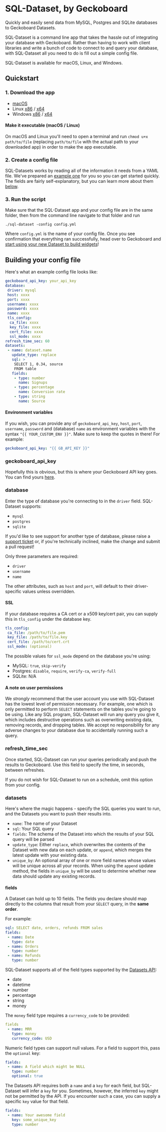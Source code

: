 # SQL-Dataset, by Geckoboard

Quickly and easily send data from MySQL, Postgres and SQLite databases to Geckoboard Datasets.

SQL-Dataset is a command line app that takes the hassle out of integrating your database with Geckoboard. Rather than having to work with client libraries and write a bunch of code to connect to and query your database, with SQL-Dataset all you need to do is fill out a simple config file.

SQL-Dataset is available for macOS, Linux, and Windows.

## Quickstart

### 1. Download the app

* [macOS](https://github.com/geckoboard/sql-dataset/releases/download/v0.1.2/sql-dataset-darwin-10.10-amd64)
* Linux [x86](https://github.com/geckoboard/sql-dataset/releases/download/v0.1.2/sql-dataset-linux-386) / [x64](https://github.com/geckoboard/sql-dataset/releases/download/v0.1.2/sql-dataset-linux-amd64)
* Windows [x86](https://github.com/geckoboard/sql-dataset/releases/download/v0.1.2/sql-dataset-windows-8.0-386.exe) / [x64](https://github.com/geckoboard/sql-dataset/releases/download/v0.1.2/sql-dataset-windows-8.0-amd64.exe)

#### Make it executable (macOS / Linux)

On macOS and Linux you'll need to open a terminal and run `chmod u+x path/to/file` (replacing `path/to/file` with the actual path to your downloaded app) in order to make the app executable.

### 2. Create a config file

SQL-Datasets works by reading all of the information it needs from a YAML file. We've prepared an [example one](example.yml) for you so you can get started quickly. The fields are fairly self-explanatory, but you can learn more about them [below](README.md#building-your-config-file).

### 3. Run the script

Make sure that the SQL-Dataset app and your config file are in the same folder, then from the command line navigate to that folder and run

```
./sql-dataset -config config.yml
```

Where `config.yml` is the name of your config file. Once you see confirmation that everything ran successfully, head over to Geckoboard and [start using your new Dataset to build widgets](https://support.geckoboard.com/hc/en-us/articles/223190488-Guide-to-using-datasets)!

## Building your config file

Here's what an example config file looks like:

```yaml
geckoboard_api_key: your_api_key
database:
 driver: mysql
 host: xxxx
 port: xxxx
 username: xxxx
 password: xxxx
 name: xxxx
 tls_config:
  ca_file: xxxx
  key_file: xxxx
  cert_file: xxxx
  ssl_mode: xxxx
refresh_time_sec: 60
datasets:
 - name: dataset.name
   update_type: replace
   sql: >
    SELECT 1, 0.34, source
    FROM table
   fields:
    - type: number
      name: Signups
    - type: percentage
      name: Conversion rate
    - type: string
      name: Source
```

#### Environment variables

If you wish, you can provide any of `geckoboard_api_key`, `host`, `port`, `username`, `password` and (database) `name` as environment variables with the syntax `"{{ YOUR_CUSTOM_ENV }}"`. Make sure to keep the quotes in there! For example:

```yaml
geckoboard_api_key: "{{ GB_API_KEY }}"
```

### geckoboard_api_key

Hopefully this is obvious, but this is where your Geckoboard API key goes. You can find yours [here](https://app.geckoboard.com/account/details).

### database

Enter the type of database you're connecting to in the `driver` field. SQL-Dataset supports:

- `mysql`
- `postgres`
- `sqlite`

If you'd like to see support for another type of database, please raise a [support ticket](https://support.geckoboard.com/hc/en-us/requests/new?ticket_form_id=39437) or, if you're technically inclined, make the change and submit a pull request!

Only three parameters are required:

- `driver`
- `username`
- `name`

The other attributes, such as `host` and `port`, will default to their driver-specific values unless overridden.

#### SSL

If your database requires a CA cert or a x509 key/cert pair, you can supply this in `tls_config` under the database key.

```yaml
tls_config:
 ca_file: /path/to/file.pem
 key_file: /path/to/file.key
 cert_file: /path/to/cert.crt
 ssl_mode: (optional)
```

The possible values for `ssl_mode` depend on the database you're using:

- MySQL: `true`, `skip-verify`
- Postgres: `disable`, `require`, `verify-ca`, `verify-full`
- SQLite: N/A

#### A note on user permissions

We _strongly_ recommend that the user account you use with SQL-Dataset has the lowest level of permission necessary. For example, one which is only permitted to perform `SELECT` statements on the tables you're going to be using. Like any SQL program, SQL-Dataset will run any query you give it, which includes destructive operations such as overwriting existing data, removing records, and dropping tables. We accept no responsibility for any adverse changes to your database due to accidentally running such a query.

### refresh_time_sec

Once started, SQL-Dataset can run your queries periodically and push the results to Geckoboard. Use this field to specify the time, in seconds, between refreshes.

If you do not wish for SQL-Dataset to run on a schedule, omit this option from your config.

### datasets

Here's where the magic happens - specify the SQL queries you want to run, and the Datasets you want to push their results into.

 - `name`: The name of your Dataset
 - `sql`: Your SQL query
 - `fields`: The schema of the Dataset into which the results of your SQL query will be parsed
 - `update_type`: Either `replace`, which overwrites the contents of the Dataset with new data on each update, or `append`, which merges the latest update with your existing data.
  - `unique_by`: An optional array of one or more field names whose values will be unique across all your records. When using the `append` update method, the fields in `unique_by` will be used to determine whether new data should update any existing records.

#### fields

A Dataset can hold up to 10 fields. The fields you declare should map directly to the columns that result from your `SELECT` query, in the **same order**.

For example:

```yaml
sql: SELECT date, orders, refunds FROM sales
fields:
 - name: Date
   type: date
 - name: Orders
   type: number
 - name: Refunds
   type: number
```

SQL-Dataset supports all of the field types supported by the [Datasets API](https://developer.geckoboard.com):

- date
- datetime
- number
- percentage
- string
- money

The `money` field type requires a `currency_code` to be provided:

```yaml
fields
 - name: MRR
   type: money
   currency_code: USD
```

Numeric field types can support null values. For a field to support this, pass the `optional` key:

```yaml
fields:
 - name: A field which might be NULL
   type: number
   optional: true
```

The Datasets API requires both a `name` and a `key` for each field, but SQL-Dataset will infer a `key` for you. Sometimes, however, the inferred `key` might not be permitted by the API. If you encounter such a case, you can supply a specific `key` value for that field.

```yaml
fields:
 - name: Your awesome field
   key: some_unique_key
   type: number
```

